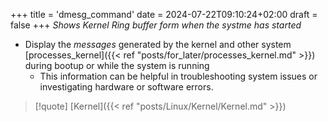 +++
title = 'dmesg_command'
date = 2024-07-22T09:10:24+02:00
draft = false
+++
*Shows Kernel Ring buffer form when the systme has started*

- Display the *messages* generated by the kernel and other system [processes_kernel]({{< ref "posts/for_later/processes_kernel.md" >}})  during bootup or while the system is running
	- This information can be helpful in troubleshooting system issues or investigating hardware or software errors.
 
>[!quote] [Kernel]({{< ref "posts/Linux/Kernel/Kernel.md" >}})
